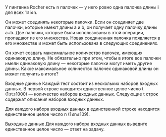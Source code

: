 У пингвина Rocher есть n палочек — у него ровно одна палочка длины i для всех 1≤i≤n.

Он может соединять некоторые палочки. Если он соединяет две палочки, которые имеют длины a и b, он получает одну палочку длины a+b. Две палочки, которые были использованы в этой операции, пропадают из его множества. Новая соединенная палочка появляется в его множестве и может быть использована в следующих соединениях.

Он хочет создать максимальное количество палочек, имеющих одинаковую длину. Не обязательно при этом, чтобы в итоге все палочки имели одинаковую длину — некоторые палочки могут иметь другие длины. Какое максимальное количество палочек одинаковой длины он может получить в итоге?

Входные данные
Каждый тест состоит из нескольких наборов входных данных. В первой строке находится единственное целое число t (1≤t≤1000) — количество наборов входных данных. Следующие t строк содержат описания наборов входных данных.

Для каждого набора входных данных в единственной строке находится единственное целое число n (1≤n≤109).

Выходные данные
Для каждого набора входных данных выведите единственное целое число  — ответ на задачу.